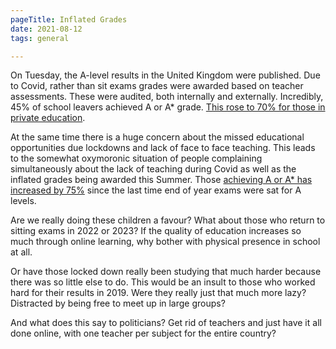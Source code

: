 ```yaml
---
pageTitle: Inflated Grades
date: 2021-08-12
tags: general

---
```

On Tuesday, the A-level results in the United Kingdom were published. Due to Covid, rather than sit exams grades were awarded based on teacher assessments. These were audited, both internally and externally. Incredibly, 45% of school leavers achieved A or A* grade. [This rose to 70% for those in private education](https://www.theguardian.com/commentisfree/2021/aug/11/a-level-results-exacerbate-inequality-private-education-grades).

At the same time there is a huge concern about the missed educational opportunities due lockdowns and lack of face to face teaching. This leads to the somewhat oxymoronic situation of people complaining simultaneously about the lack of teaching during Covid as well as the inflated grades being awarded this Summer. Those [achieving A or A* has increased by 75%](https://www.bbc.com/news/education-58086908) since the last time end of year exams were sat for A levels.

Are we really doing these children a favour? What about those who return to sitting exams in 2022 or 2023? If the quality of education increases so much through online learning, why bother with physical presence in school at all.

Or have those locked down really been studying that much harder because there was so little else to do. This would be an insult to those who worked hard for their results in 2019. Were they really just that much more lazy? Distracted by being free to meet up in large groups?

And what does this say to politicians? Get rid of teachers and just have it all done online, with one teacher per subject for the entire country?